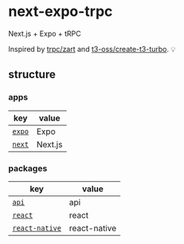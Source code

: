 # next-expo-trpc

Next.js + Expo + tRPC

Inspired by [trpc/zart](https://github.com/trpc/zart) and [t3-oss/create-t3-turbo](https://github.com/t3-oss/create-t3-turbo). :bulb:

## structure

### apps

| key                   | value   |
|-----------------------|---------|
| [`expo`](./apps/expo) | Expo    |
| [`next`](./apps/next) | Next.js |

### packages

| key                                       | value        |
|-------------------------------------------|--------------|
| [`api`](./packages/api)                   | api          |
| [`react`](./packages/react)               | react        |
| [`react-native`](./packages/react-native) | react-native |

